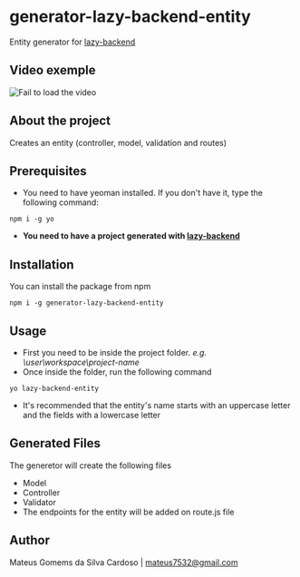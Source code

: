 # generator-lazy-backend-entity
Entity generator for [lazy-backend](https://github.com/UnDer-7/generator-lazy-backend)
## Video exemple
![Fail to load the video](https://media.giphy.com/media/pG0eGsJxneE0GZWSYm/giphy.gif)
## About the project
Creates an entity (controller, model, validation and routes)
## Prerequisites
- You need to have yeoman installed. If you don't have it, type the following command: 
```
npm i -g yo
```
- **You need to have a project generated with [lazy-backend](https://github.com/UnDer-7/generator-lazy-backend)**
## Installation
You can install the package from npm
```
npm i -g generator-lazy-backend-entity
```
## Usage
- First you need to be inside the project folder. *e.g. \user\workspace\project-name*
- Once inside the folder, run the following command
```
yo lazy-backend-entity
```
- It's recommended that the entity's name starts with an uppercase letter and the fields with a lowercase letter
## Generated Files
The generetor will create the following files
- Model
- Controller
- Validator
- The endpoints for the entity will be added on route.js file
## Author
Mateus Gomems da Silva Cardoso | mateus7532@gmail.com
